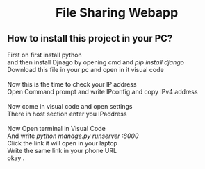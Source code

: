 # <p align="center" text-size="20px">File Sharing Webapp</p>

## How to install this project in your PC?

First on first install python<br>
and then install Djnago by opening cmd and _pip install django_
<br>
Download this file in your pc and open in it visual code
<br>
<br>
Now this is the time to check your IP address
<br>
Open Command prompt and write IPconfig and copy IPv4 address
<br>
<br>
Now come in visual code and open settings<br>
There in host section enter you IPaddress<br>
<br>
Now Open terminal in Visual Code<br>
And write _python manage.py runserver <your IP address>:8000_ <br>
Click the link it will open in your laptop<br>
Write the same link in your phone URL<br>
okay
.
